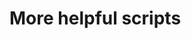 # More helpful scripts

[.de]: ../../de/src/useful-helper-scripts.md
[.source]: https://www.linux-tips-and-tricks.de/en/raspibackupcategorye/508-raspibackup-nuetzliche-hilfsprogramme-2
[.source]: https://www.linux-tips-and-tricks.de/de/raspibackupcategoried/507-raspibackup-nuetzliche-hilfsprogramme
